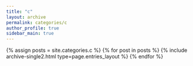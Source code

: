 ```yaml
---
title: "c"
layout: archive
permalink: categories/c
author_profile: true
sidebar_main: true
---
```


{% assign posts = site.categories.c %}
{% for post in posts %} {% include archive-single2.html type=page.entries_layout %} {% endfor %}